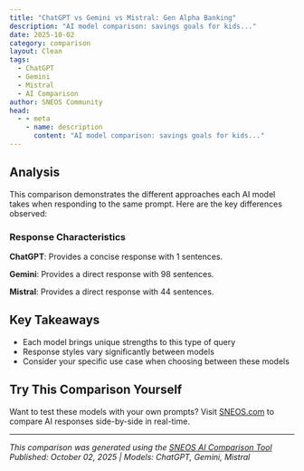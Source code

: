 ```yaml
---
title: "ChatGPT vs Gemini vs Mistral: Gen Alpha Banking"
description: "AI model comparison: savings goals for kids..."
date: 2025-10-02
category: comparison
layout: Clean
tags:
  - ChatGPT
  - Gemini
  - Mistral
  - AI Comparison
author: SNEOS Community
head:
  - - meta
    - name: description
      content: "AI model comparison: savings goals for kids..."
---
```


<ChatComparison
  title="ChatGPT vs Gemini vs Mistral: Gen Alpha Banking"
  prompt="savings goals for kids"
  :responses='{
    "ChatGPT": "Error calling OpenAI API.",
    "Gemini": "Helping kids set savings goals is a fantastic way to teach them about financial responsibility and planning. Here\u0027s a breakdown of savings goal ideas, broken down by age and with helpful tips:\n\n**General Tips for Setting Savings Goals with Kids:**\n\n*   **Make it Visual:** Use a chart, a jar, or an app to track progress. Visual aids can be incredibly motivating, especially for younger children.\n*   **Make it Tangible:** Connect the savings to a specific item or experience. Instead of just saying \u0022save money,\u0022 say \u0022save money for that bike you want.\u0022\n*   **Be Realistic:** Help them choose goals that are achievable within a reasonable timeframe.  Avoid setting them up for disappointment.\n*   **Break It Down:** Divide larger goals into smaller, more manageable steps. \u0022Save $5 a week\u0022 is less daunting than \u0022Save $200.\u0022\n*   **Celebrate Milestones:** Acknowledge and celebrate their progress, even small victories.  This reinforces positive savings behavior.\n*   **Match or Incentivize (Optional):** Consider offering a small match or incentive for reaching certain milestones. This can be a great motivator, but be mindful not to create an expectation of a reward.\n*   **Involve Them in the Process:** Let them help research prices and compare options. This teaches them about value and budgeting.\n*   **Review and Adjust:**  Life happens. Be flexible and willing to adjust goals as needed.\n*   **Teach Opportunity Cost:** Help them understand that choosing to buy something now means they can\u0027t put that money toward their savings goal.\n*   **Lead by Example:** Children learn by observing.  Let them see you saving and budgeting.\n*   **Make It Fun!** Turn it into a game or challenge.  The more enjoyable the process, the more likely they are to stick with it.\n\n**Savings Goal Ideas by Age:**\n\n**Preschoolers (Ages 3-5):**\n\n*   **Goal:** Small, immediate gratification items.  Focus on understanding the concept of saving.\n*   **Examples:**\n    *   A small toy (e.g., a toy car, a small doll).\n    *   A pack of stickers.\n    *   A treat (ice cream cone).\n    *   Materials for a craft project.\n*   **How to Help:**\n    *   Provide a clear jar or piggy bank.\n    *   Help them count their coins.\n    *   Make a picture chart showing the item they\u0027re saving for.\n    *   Focus on short-term goals and immediate rewards.\n    *   Explain simply that putting coins in the jar means they can buy the toy later.\n\n**Early Elementary (Ages 6-8):**\n\n*   **Goal:** Slightly larger items or experiences, with a bit longer timeframe.  Introduce the idea of saving for something they *really* want.\n*   **Examples:**\n    *   A slightly more expensive toy (e.g., a Lego set, a board game).\n    *   A book or DVD.\n    *   A small experience (e.g., going to the movies, visiting a local attraction).\n*   **How to Help:**\n    *   Continue using a visual aid.\n    *   Introduce simple chores or tasks they can do to earn money.\n    *   Help them calculate how long it will take to reach their goal at their current savings rate.\n    *   Start introducing the concept of needs vs. wants.\n\n**Late Elementary/Middle School (Ages 9-13):**\n\n*   **Goal:** Larger items or experiences, and the beginning of longer-term saving. Introduce budgeting.\n*   **Examples:**\n    *   A video game.\n    *   A new bike.\n    *   Tickets to a concert or sporting event.\n    *   A contribution towards a larger item (e.g., a tablet, a phone).\n    *   Clothes or shoes.\n    *   A week of summer camp.\n    *   Saving for a future trip.\n*   **How to Help:**\n    *   Encourage them to earn money through more regular chores, babysitting, or other age-appropriate jobs.\n    *   Introduce a simple budget where they track income and expenses.\n    *   Explain the concept of interest and how it can help their savings grow.  (Consider opening a savings account with them.)\n    *   Help them compare prices and look for deals.\n    *   Discuss the importance of saving a portion of their income for the future.\n\n**High School (Ages 14-18):**\n\n*   **Goal:** Longer-term goals, focusing on financial independence and future planning.\n*   **Examples:**\n    *   Saving for a car.\n    *   Saving for college.\n    *   Travel expenses.\n    *   A new computer.\n    *   Investment opportunities (with parental guidance).\n    *   Emergency fund.\n*   **How to Help:**\n    *   Encourage them to get a part-time job.\n    *   Help them create a more detailed budget.\n    *   Discuss the importance of credit scores and responsible credit card use (if they have one).\n    *   Teach them about investing and different investment options (stocks, bonds, mutual funds).\n    *   Encourage them to research college costs and financial aid options.\n    *   Help them understand the long-term benefits of saving early.\n\n**Specific Savings Goal Ideas to Spark Inspiration:**\n\n*   **\u0022Fun Money\u0022 Jar:** A designated jar for small impulse purchases.\n*   **Experience Fund:** Saving for a special activity, like a trip to the zoo or an amusement park.\n*   **Charity Giving:** Saving to donate to a cause they care about.\n*   **Bookworm Savings:** Saving to buy new books or visit the library.\n*   **Gadget Goals:** Saving for a new phone, tablet, or gaming console.\n*   **Musical Dreams:** Saving for music lessons or a new instrument.\n*   **Sports Savings:** Saving for sports equipment, team fees, or tickets to a game.\n*   **Future Fund:** Saving for long-term goals like college or a down payment on a house.\n\n**Important Considerations:**\n\n*   **Ownership:** It\u0027s crucial that the child feels ownership of their savings goals. They should be involved in choosing the goal and planning how to achieve it.\n*   **Parental Guidance:** Younger children will need more guidance and support. As they get older, you can gradually give them more independence.\n*   **Flexibility:** Be prepared to adjust goals as needed. Life changes, and their interests may change too.\n*   **Patience:** It takes time to develop good savings habits. Be patient and supportive, and celebrate their progress along the way.\n\nBy helping your kids set savings goals, you\u0027re teaching them valuable life skills that will benefit them for years to come.  Good luck!\n",
    "Mistral": "Helping kids set savings goals is a great way to teach them about financial responsibility and the value of money. Here are some age-appropriate savings goals for kids:\n\n### Preschool and Kindergarten (Ages 3-5)\n1. **Piggy Bank Goal**: Encourage them to save coins and small bills in a piggy bank. Set a simple goal, like saving enough to buy a small toy or treat.\n2. **Sticker Chart**: Use a sticker chart to track savings. For example, every time they save a dollar, they get a sticker. Once they reach a certain number of stickers, they can choose a small reward.\n\n### Elementary School (Ages 6-10)\n1. **Short-Term Goals**: Help them save for a specific item, like a new toy, book, or game. Break down the cost into smaller, manageable amounts.\n2. **Allowance Savings**: If they receive an allowance, encourage them to save a portion of it each week. Set a goal for how much they want to save over a month or two.\n3. **Charity Goal**: Teach them about giving back by setting a goal to save money for a charity or cause they care about.\n\n### Middle School (Ages 11-13)\n1. **Longer-Term Goals**: Help them set goals for bigger items, like a new bike, video game console, or a special trip.\n2. **Savings Account**: Open a savings account for them and teach them about interest. Set a goal for how much they want to save in the account.\n3. **Emergency Fund**: Introduce the concept of an emergency fund. Encourage them to save a small amount each month for unexpected expenses.\n\n### High School (Ages 14-18)\n1. **College Savings**: Start discussing the importance of saving for college. Set a goal for how much they want to save each year.\n2. **Car Fund**: If they are interested in buying a car, help them set a savings goal for a down payment or the full cost of the car.\n3. **Investment Goals**: Introduce them to basic investment concepts. Set a goal for how much they want to invest in a mutual fund or other low-risk investment.\n4. **Part-Time Job Savings**: If they have a part-time job, encourage them to save a portion of their earnings. Set a goal for how much they want to save from their paychecks.\n\n### Tips for Success\n1. **Visual Aids**: Use charts, graphs, or apps to help them visualize their progress.\n2. **Rewards**: Offer small rewards or incentives for reaching milestones.\n3. **Education**: Teach them about budgeting, interest, and the importance of saving.\n4. **Parental Involvement**: Be a role model by sharing your own savings goals and progress.\n\nBy setting savings goals, kids can learn valuable financial lessons that will benefit them throughout their lives."
  }'
  published-date="09:09"
/>

## Analysis

This comparison demonstrates the different approaches each AI model takes when responding to the same prompt. Here are the key differences observed:

### Response Characteristics

**ChatGPT**: Provides a concise response with 1 sentences. 

**Gemini**: Provides a direct response with 98 sentences. 

**Mistral**: Provides a direct response with 44 sentences. 

## Key Takeaways

- Each model brings unique strengths to this type of query
- Response styles vary significantly between models
- Consider your specific use case when choosing between these models

## Try This Comparison Yourself

Want to test these models with your own prompts? Visit [SNEOS.com](https://sneos.com) to compare AI responses side-by-side in real-time.

---

*This comparison was generated using the [SNEOS AI Comparison Tool](https://sneos.com)*
*Published: October 02, 2025 | Models: ChatGPT, Gemini, Mistral*
